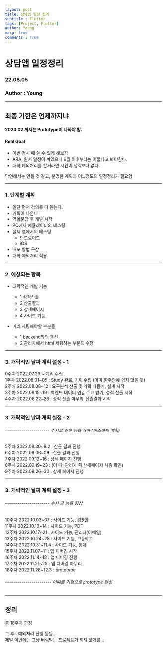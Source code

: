 ```yaml
---
layout: post
title: 상담앱 일정 정리
subtitle : Flutter
tags: [Project, Flutter]
author: Young
marp: true
comments : True
---
```


# 상담앱 일정정리

### 22.08.05
### Author : Young 

---

## 최종 기한은 언제까지냐

#### 2023.02 까지는 Prototype이 나와야 함.

#### Real Goal
- 이번 정시 때 쓸 수 있게 해보자
- ARA, 원서 일정이 껴있으니 9월 이후부터는 어렵다고 봐야한다.
- 대학 예외처리를 할거라면 시간이 생각보다 없다. 

막연해서는 안될 것 같고, 분명한 계획과 어느정도의 일정정리가 필요함

---
### 1. 단계별 계획

- 일단 먼저 강의를 다 듣는다.
- 기획이 나온다
- 역할분담 후 개발 시작
- PC에서 에뮬레이터의 테스팅
- 실제 앱에서의 테스팅
  - 안드로이드
  - iOS
- 배포 방법 구상
- 대학 예외처리 적용

---
### 2. 예상되는 항목

- 대락적인 개발 기능
    - 1 성적산출
    - 2 산출결과
    - 3 상세페이지
    - 4 사이드 기능

- 미리 세팅해야할 부분들
    - 1 backend와의 통신
    - 2 관리자에서 html 세팅하는 부분의 수정
---
### 3. 개략적인 날짜 계획 설정 - 1

0주차 2022.07.26 ~ 계획 수립  
1주차 2022.08.01~05 : Study 완료, 기획 수립 (아마 한주안에 쉽지 않을 듯)  
2주차 2022.08.08~12 : 요구분석 산출 및 기획 다듬기, 설계 시작  
3주차 2022.08.15~19 : 백엔드 데이터 연결 주고 받기, 성적 산출 시작  
4주차 2022.08.22~26 : 성적 산출 마무리, 산출결과 시작  

---
### 3. 개략적인 날짜 계획 설정 - 2
###### ---------------------- 수시로 인한 능률 저하 (최소한의 계획)  
5주차 2022.08.30~9.2 : 산출 결과 진행  
6주차 2022.09.06~09 : 산출 결과 진행  
7주차 2022.09.12~16 : 상세 페이지 진행   
8주차 2022.09.19~23 : (이 때, 관리자 쪽 상세페이지 사용 확인)  
9주차 2022.09.26~30 : 상세 페이지 진행  

---
### 3. 개략적인 날짜 계획 설정 - 3
###### ---------------------- 수시 끝 능률 향상  
10주차 2022.10.03~07 : 사이드 기능, 경쟁률   
11주차 2022.10.10~14 : 사이드 기능, PDF   
12주차 2022.10.17~21 : 사이드 기능, 관리자(이메일)  
13주차 2022.10.24~28 : 사이드 기능, 고등학교  
14주차 2022.10.31~11.4 : 사이드 기능, 통계  
15주차 2022.11.07~11 : 앱 디버깅 시작  
16주차 2022.11.14~18 : 앱 디버깅 진행  
17주차 2022.11.21~25 : 앱 디버깅 마무리  
18주차 2022.11.28~12.3 : prototype  
###### ----------------------- 이때를 기점으로 prototype 완성  

---
## 정리
총 18주차 과정  
  
그 후.. 예외처리 진행 등등...  
제발 이번에는 그냥 버림받는 프로젝트가 되지 않기를...  